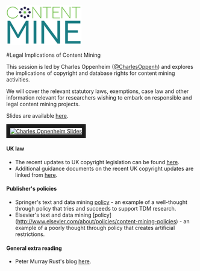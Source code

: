 <img src="https://github.com/ContentMine/ebi_workshop_20141006/raw/master/setup/CM_logo.png" width="200px"/>

#Legal Implications of Content Mining

This session is led by Charles Oppenheim ([@CharlesOppenh](https://twitter.com/CharlesOppenh)) and explores the implications of copyright and database rights for content mining activities.

We will cover the relevant statutory laws, exemptions, case law and other information relevant for researchers wishing to embark on responsible and legal content mining projects.

Slides are available [here](http://www.slideshare.net/richardsmithunna/social-political-and-legal-aspects-of-text-and-data-mining-tdm).

<a href="http://www.slideshare.net/richardsmithunna/social-political-and-legal-aspects-of-text-and-data-mining-tdm
" target="_blank"><img src="http://image.slidesharecdn.com/cambridgetdm-141003041716-phpapp02/95/social-political-and-legal-aspects-of-text-and-data-mining-tdm-1-638.jpg" 
alt="Charles Oppenheim Slides" width="800" border="10" /></a>

#### UK law

- The recent updates to UK copyright legislation can be found [here](https://www.gov.uk/government/news/changes-to-copyright-law).
- Additional guidance documents on the recent UK copyright updates are linked from [here](https://www.gov.uk/government/publications/changes-to-copyright-law).

#### Publisher's policies

- Springer's text and data mining [policy](http://www.springer.com/gp/rights-permissions/springer-s-text-and-data-mining-policy/29056) - an example of a well-thought through policy that tries and succeeds to support TDM research.
- Elsevier's text and data mining [policy] (http://www.elsevier.com/about/policies/content-mining-policies) - an example of a poorly thought through policy that creates artificial restrictions.

#### General extra reading

- Peter Murray Rust's blog [here](http://blogs.ch.cam.ac.uk/pmr/).


